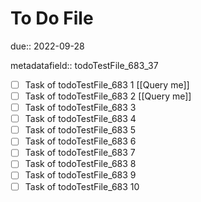 # To Do File

due:: 2022-09-28

metadatafield:: todoTestFile_683_37

- [ ] Task of todoTestFile_683 1 [[Query me]]
- [ ] Task of todoTestFile_683 2 [[Query me]]
- [ ] Task of todoTestFile_683 3
- [ ] Task of todoTestFile_683 4
- [ ] Task of todoTestFile_683 5
- [ ] Task of todoTestFile_683 6
- [ ] Task of todoTestFile_683 7
- [ ] Task of todoTestFile_683 8
- [ ] Task of todoTestFile_683 9
- [ ] Task of todoTestFile_683 10